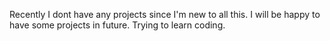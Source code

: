 Recently I dont have any projects since I'm new to all this. I will be happy to have some projects in future. Trying to learn coding. 
